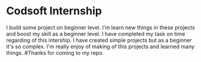 # Codsoft Internship 
I build some project on beginner level. 
I'm learn new things in these projects and boost my skill as a beginner level. 
I have completed my task on time regarding of this intership. 
I have created simple projects but as a beginner it's so complex. I'm really enjoy of making of this projects and learned many things. 
#Thanks for coming to my repo. 
